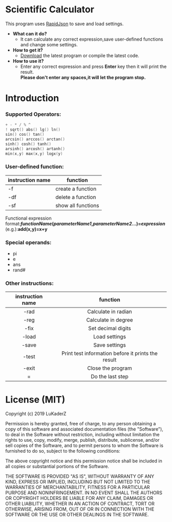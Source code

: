# Scientific Calculator
This program uses [RapidJson](https://github.com/Tencent/rapidjson/) to save and load settings.

- **What can it do?**
  - It can calculate any correct expression,save user-defined functions and change some settings.
- **How to get it?**
  - [Download](https://github.com/LuKaderZ/ll-calculator/releases) the latest program or compile the latest code.
- **How to use it?**
  - Enter any correct expression and press **Enter** key then it will print the result.<br/>
  **Please don't enter any spaces,it will let the program stop.**

# Introduction
### Supported Operators:
```cpp
+ - * / % ^
! sqrt() abs() lg() ln()
sin() cos() tan()
arcsin() arccos() arctan()
sinh() cosh() tanh()
arsinh() arcosh() artanh()
min(x,y) max(x,y) logx(y)
```
### User-defined function:
| instruction name | function           |
| ---------------- | ------------------ |
| -f               | create a function  |
| -df              | delete a function  |
| -sf              | show all functions |

Functional expression format:***functionName*(*parameterName1*,*parameterName2*...)=*expression***<br/>
(e.g.):**add(x,y)=x+y**

### Special operands:

- pi
- e
- ans
- rand#

### Other instructions:
| instruction name |                      function                      |
| :--------------: | :------------------------------------------------: |
|       -rad       |                Calculate in radian                 |
|       -reg       |                Calculate in degree                 |
|       -fix       |                 Set decimal digits                 |
|      -load       |                   Load settings                    |
|      -save       |                   Save settings                    |
|      -test       | Print test information before it prints the result |
|      -exit       |                 Close the program                  |
|        =         |                  Do the last step                  |

# License (MIT)

Copyright (c) 2019 LuKaderZ

Permission is hereby granted, free of charge, to any person obtaining a copy
of this software and associated documentation files (the "Software"), to deal
in the Software without restriction, including without limitation the rights
to use, copy, modify, merge, publish, distribute, sublicense, and/or sell
copies of the Software, and to permit persons to whom the Software is
furnished to do so, subject to the following conditions:

The above copyright notice and this permission notice shall be included in all
copies or substantial portions of the Software.

THE SOFTWARE IS PROVIDED "AS IS", WITHOUT WARRANTY OF ANY KIND, EXPRESS OR
IMPLIED, INCLUDING BUT NOT LIMITED TO THE WARRANTIES OF MERCHANTABILITY,
FITNESS FOR A PARTICULAR PURPOSE AND NONINFRINGEMENT. IN NO EVENT SHALL THE
AUTHORS OR COPYRIGHT HOLDERS BE LIABLE FOR ANY CLAIM, DAMAGES OR OTHER
LIABILITY, WHETHER IN AN ACTION OF CONTRACT, TORT OR OTHERWISE, ARISING FROM,
OUT OF OR IN CONNECTION WITH THE SOFTWARE OR THE USE OR OTHER DEALINGS IN THE
SOFTWARE.
